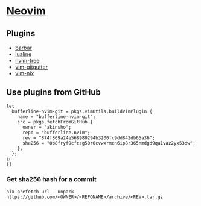 # [Neovim](https://neovim.io/)

## Plugins
- [barbar](https://github.com/romgrk/barbar.nvim)
- [lualine](https://github.com/nvim-lualine/lualine.nvim)
- [nvim-tree](https://github.com/kyazdani42/nvim-tree.lua/)
- [vim-gitgutter](https://github.com/airblade/vim-gitgutter)
- [vim-nix](https://github.com/LnL7/vim-nix)

## Use plugins from GitHub

```
let
  bufferline-nvim-git = pkgs.vimUtils.buildVimPlugin {
    name = "bufferline-nvim-git";
    src = pkgs.fetchFromGitHub {
      owner = "akinsho";
      repo = "bufferline.nvim";
      rev = "874f869a24e568980294b3200fc9dd842db65a36";
      sha256 = "0b8fryf9cfcsg50r0cvwxrmcn6ip8r365nmdgd9qa1vaz2yx53dw";
    };
  };
in
{}
```

### Get sha256 hash for a commit
```
nix-prefetch-url --unpack https://github.com/<OWNER>/<REPONAME>/archive/<REV>.tar.gz
```
